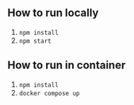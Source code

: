 ## How to run locally
1. `npm install`
1. `npm start`

## How to run in container 
1. `npm install`
1. `docker compose up`